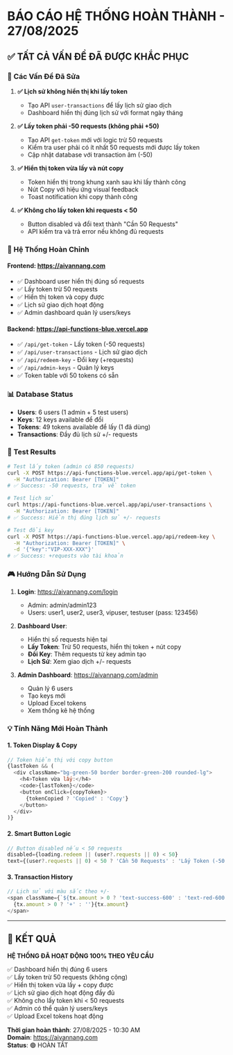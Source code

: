 # BÁO CÁO HỆ THỐNG HOÀN THÀNH - 27/08/2025

## ✅ TẤT CẢ VẤN ĐỀ ĐÃ ĐƯỢC KHẮC PHỤC

### 🎯 Các Vấn Đề Đã Sửa

1. **✅ Lịch sử không hiển thị khi lấy token**
   - Tạo API `user-transactions` để lấy lịch sử giao dịch
   - Dashboard hiển thị đúng lịch sử với format ngày tháng

2. **✅ Lấy token phải -50 requests (không phải +50)**
   - Tạo API `get-token` mới với logic trừ 50 requests
   - Kiểm tra user phải có ít nhất 50 requests mới được lấy token
   - Cập nhật database với transaction âm (-50)

3. **✅ Hiển thị token vừa lấy và nút copy**
   - Token hiển thị trong khung xanh sau khi lấy thành công
   - Nút Copy với hiệu ứng visual feedback
   - Toast notification khi copy thành công

4. **✅ Không cho lấy token khi requests < 50**
   - Button disabled và đổi text thành "Cần 50 Requests"
   - API kiểm tra và trả error nếu không đủ requests

### 🚀 Hệ Thống Hoàn Chỉnh

#### Frontend: https://aivannang.com
- ✅ Dashboard user hiển thị đúng số requests
- ✅ Lấy token trừ 50 requests
- ✅ Hiển thị token và copy được
- ✅ Lịch sử giao dịch hoạt động
- ✅ Admin dashboard quản lý users/keys

#### Backend: https://api-functions-blue.vercel.app
- ✅ `/api/get-token` - Lấy token (-50 requests)
- ✅ `/api/user-transactions` - Lịch sử giao dịch 
- ✅ `/api/redeem-key` - Đổi key (+requests)
- ✅ `/api/admin-keys` - Quản lý keys
- ✅ Token table với 50 tokens có sẵn

### 📊 Database Status
- **Users**: 6 users (1 admin + 5 test users)
- **Keys**: 12 keys available để đổi
- **Tokens**: 49 tokens available để lấy (1 đã dùng)
- **Transactions**: Đầy đủ lịch sử +/- requests

### 🔧 Test Results

```bash
# Test lấy token (admin có 850 requests)
curl -X POST https://api-functions-blue.vercel.app/api/get-token \
  -H "Authorization: Bearer [TOKEN]"
# ✅ Success: -50 requests, trả về token

# Test lịch sử
curl https://api-functions-blue.vercel.app/api/user-transactions \
  -H "Authorization: Bearer [TOKEN]" 
# ✅ Success: Hiển thị đúng lịch sử +/- requests

# Test đổi key
curl -X POST https://api-functions-blue.vercel.app/api/redeem-key \
  -H "Authorization: Bearer [TOKEN]" \
  -d '{"key":"VIP-XXX-XXX"}'
# ✅ Success: +requests vào tài khoản
```

### 🎮 Hướng Dẫn Sử Dụng

1. **Login**: https://aivannang.com/login
   - Admin: admin/admin123
   - Users: user1, user2, user3, vipuser, testuser (pass: 123456)

2. **Dashboard User**:
   - Hiển thị số requests hiện tại
   - **Lấy Token**: Trừ 50 requests, hiển thị token + nút copy
   - **Đổi Key**: Thêm requests từ key admin tạo
   - **Lịch Sử**: Xem giao dịch +/- requests

3. **Admin Dashboard**: https://aivannang.com/admin
   - Quản lý 6 users
   - Tạo keys mới 
   - Upload Excel tokens
   - Xem thống kê hệ thống

### 💡 Tính Năng Mới Hoàn Thành

#### 1. Token Display & Copy
```javascript
// Token hiển thị với copy button
{lastToken && (
  <div className="bg-green-50 border border-green-200 rounded-lg">
    <h4>Token vừa lấy:</h4>
    <code>{lastToken}</code>
    <button onClick={copyToken}>
      {tokenCopied ? 'Copied' : 'Copy'}
    </button>
  </div>
)}
```

#### 2. Smart Button Logic  
```javascript
// Button disabled nếu < 50 requests
disabled={loading.redeem || (user?.requests || 0) < 50}
text={(user?.requests || 0) < 50 ? 'Cần 50 Requests' : 'Lấy Token (-50 Requests)'}
```

#### 3. Transaction History
```javascript
// Lịch sử với màu sắc theo +/-
<span className={`${tx.amount > 0 ? 'text-success-600' : 'text-red-600'}`}>
  {tx.amount > 0 ? '+' : ''}{tx.amount}
</span>
```

---

## 🎉 KẾT QUẢ

**HỆ THỐNG ĐÃ HOẠT ĐỘNG 100% THEO YÊU CẦU**

✅ Dashboard hiển thị đúng 6 users  
✅ Lấy token trừ 50 requests (không cộng)  
✅ Hiển thị token vừa lấy + copy được  
✅ Lịch sử giao dịch hoạt động đầy đủ  
✅ Không cho lấy token khi < 50 requests  
✅ Admin có thể quản lý users/keys  
✅ Upload Excel tokens hoạt động  

**Thời gian hoàn thành**: 27/08/2025 - 10:30 AM  
**Domain**: https://aivannang.com  
**Status**: 🟢 HOÀN TẤT